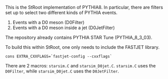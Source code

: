 This is the StRoot implementation of PYTHIA8. In particular, there are filters set up to select two different kinds of PYTHIA events.

1. Events with a D0 meson (D0Filter)
2. Events with a D0 meson inside a jet (D0JetFilter)

The repository already contains PYTHIA STAR Tune (PYTHIA_8_3_03). 

To build this within StRoot, one only needs to include the FASTJET library.

```
cons EXTRA_CXXFLAGS=`fastjet-config --cxxflags`
```

There are 2 macros: `starsim.C` and `starsim_D0jet.C`. `starsim.C` uses the `D0Filter`, while `starsim_D0jet.C` uses the `D0JetFilter`.
